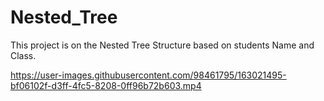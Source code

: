 # Nested_Tree
This project is on the Nested Tree Structure based on students Name and Class.




https://user-images.githubusercontent.com/98461795/163021495-bf06102f-d3ff-4fc5-8208-0ff96b72b603.mp4

